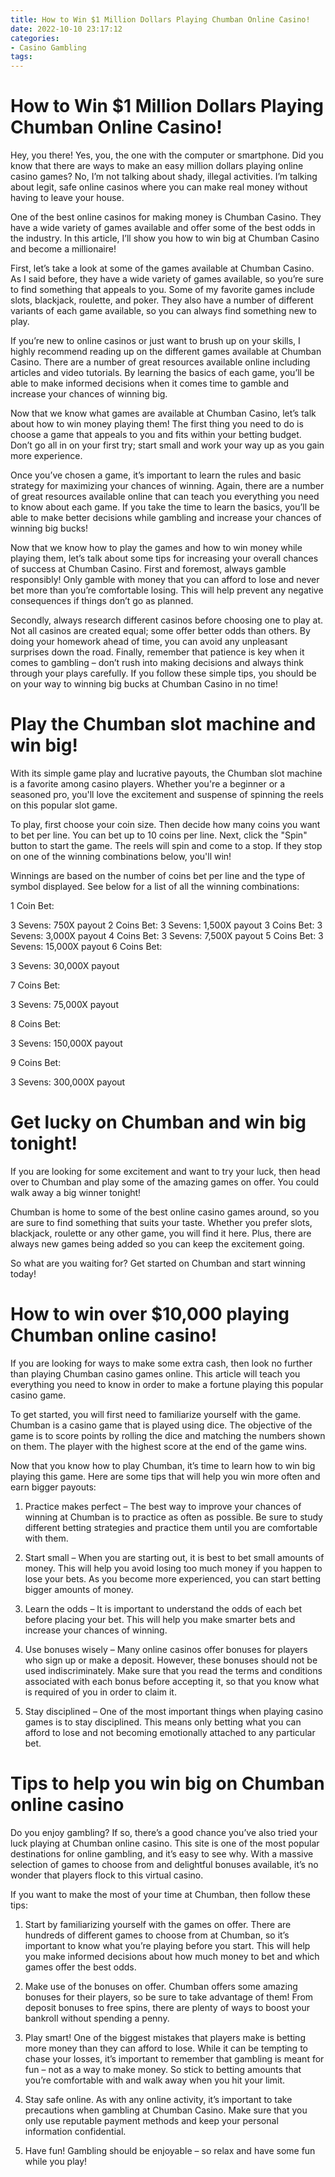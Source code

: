 ```yaml
---
title: How to Win $1 Million Dollars Playing Chumban Online Casino!
date: 2022-10-10 23:17:12
categories:
- Casino Gambling
tags:
---
```



#  How to Win $1 Million Dollars Playing Chumban Online Casino!

Hey, you there! Yes, you, the one with the computer or smartphone. Did you know that there are ways to make an easy million dollars playing online casino games? No, I’m not talking about shady, illegal activities. I’m talking about legit, safe online casinos where you can make real money without having to leave your house.

One of the best online casinos for making money is Chumban Casino. They have a wide variety of games available and offer some of the best odds in the industry. In this article, I’ll show you how to win big at Chumban Casino and become a millionaire!

First, let’s take a look at some of the games available at Chumban Casino. As I said before, they have a wide variety of games available, so you’re sure to find something that appeals to you. Some of my favorite games include slots, blackjack, roulette, and poker. They also have a number of different variants of each game available, so you can always find something new to play.

If you’re new to online casinos or just want to brush up on your skills, I highly recommend reading up on the different games available at Chumban Casino. There are a number of great resources available online including articles and video tutorials. By learning the basics of each game, you’ll be able to make informed decisions when it comes time to gamble and increase your chances of winning big.

Now that we know what games are available at Chumban Casino, let’s talk about how to win money playing them! The first thing you need to do is choose a game that appeals to you and fits within your betting budget. Don’t go all in on your first try; start small and work your way up as you gain more experience.

Once you’ve chosen a game, it’s important to learn the rules and basic strategy for maximizing your chances of winning. Again, there are a number of great resources available online that can teach you everything you need to know about each game. If you take the time to learn the basics, you’ll be able to make better decisions while gambling and increase your chances of winning big bucks!

Now that we know how to play the games and how to win money while playing them, let’s talk about some tips for increasing your overall chances of success at Chumban Casino. First and foremost, always gamble responsibly! Only gamble with money that you can afford to lose and never bet more than you’re comfortable losing. This will help prevent any negative consequences if things don’t go as planned.

Secondly, always research different casinos before choosing one to play at. Not all casinos are created equal; some offer better odds than others. By doing your homework ahead of time, you can avoid any unpleasant surprises down the road. Finally, remember that patience is key when it comes to gambling – don’t rush into making decisions and always think through your plays carefully. If you follow these simple tips, you should be on your way to winning big bucks at Chumban Casino in no time!

#  Play the Chumban slot machine and win big!

With its simple game play and lucrative payouts, the Chumban slot machine is a favorite among casino players. Whether you're a beginner or a seasoned pro, you'll love the excitement and suspense of spinning the reels on this popular slot game.

To play, first choose your coin size. Then decide how many coins you want to bet per line. You can bet up to 10 coins per line. Next, click the "Spin" button to start the game. The reels will spin and come to a stop. If they stop on one of the winning combinations below, you'll win!

Winnings are based on the number of coins bet per line and the type of symbol displayed. See below for a list of all the winning combinations:

1 Coin Bet:

3 Sevens: 750X payout
2 Coins Bet:
3 Sevens: 1,500X payout 
3 Coins Bet: 
3 Sevens: 3,000X payout 
4 Coins Bet: 
3 Sevens: 7,500X payout 
5 Coins Bet: 
3 Sevens: 15,000X payout 
6 Coins Bet: 

3 Sevens: 30,000X payout 

7 Coins Bet: 

3 Sevens: 75,000X payout 

8 Coins Bet: 

3 Sevens: 150,000X payout 

9 Coins Bet: 

3 Sevens: 300,000X payout

#  Get lucky on Chumban and win big tonight!

If you are looking for some excitement and want to try your luck, then head over to Chumban and play some of the amazing games on offer. You could walk away a big winner tonight!

Chumban is home to some of the best online casino games around, so you are sure to find something that suits your taste. Whether you prefer slots, blackjack, roulette or any other game, you will find it here. Plus, there are always new games being added so you can keep the excitement going.

So what are you waiting for? Get started on Chumban and start winning today!

#  How to win over $10,000 playing Chumban online casino!

If you are looking for ways to make some extra cash, then look no further than playing Chumban casino games online. This article will teach you everything you need to know in order to make a fortune playing this popular casino game.

To get started, you will first need to familiarize yourself with the game. Chumban is a casino game that is played using dice. The objective of the game is to score points by rolling the dice and matching the numbers shown on them. The player with the highest score at the end of the game wins.

Now that you know how to play Chumban, it’s time to learn how to win big playing this game. Here are some tips that will help you win more often and earn bigger payouts:

1) Practice makes perfect – The best way to improve your chances of winning at Chumban is to practice as often as possible. Be sure to study different betting strategies and practice them until you are comfortable with them.

2) Start small – When you are starting out, it is best to bet small amounts of money. This will help you avoid losing too much money if you happen to lose your bets. As you become more experienced, you can start betting bigger amounts of money.

3) Learn the odds – It is important to understand the odds of each bet before placing your bet. This will help you make smarter bets and increase your chances of winning.

4) Use bonuses wisely – Many online casinos offer bonuses for players who sign up or make a deposit. However, these bonuses should not be used indiscriminately. Make sure that you read the terms and conditions associated with each bonus before accepting it, so that you know what is required of you in order to claim it.

5) Stay disciplined – One of the most important things when playing casino games is to stay disciplined. This means only betting what you can afford to lose and not becoming emotionally attached to any particular bet.

#  Tips to help you win big on Chumban online casino

Do you enjoy gambling? If so, there’s a good chance you’ve also tried your luck playing at Chumban online casino. This site is one of the most popular destinations for online gambling, and it’s easy to see why. With a massive selection of games to choose from and delightful bonuses available, it’s no wonder that players flock to this virtual casino.

If you want to make the most of your time at Chumban, then follow these tips:

1. Start by familiarizing yourself with the games on offer. There are hundreds of different games to choose from at Chumban, so it’s important to know what you’re playing before you start. This will help you make informed decisions about how much money to bet and which games offer the best odds.

2. Make use of the bonuses on offer. Chumban offers some amazing bonuses for their players, so be sure to take advantage of them! From deposit bonuses to free spins, there are plenty of ways to boost your bankroll without spending a penny.

3. Play smart! One of the biggest mistakes that players make is betting more money than they can afford to lose. While it can be tempting to chase your losses, it’s important to remember that gambling is meant for fun – not as a way to make money. So stick to betting amounts that you’re comfortable with and walk away when you hit your limit.

4. Stay safe online. As with any online activity, it’s important to take precautions when gambling at Chumban Casino. Make sure that you only use reputable payment methods and keep your personal information confidential.

5. Have fun! Gambling should be enjoyable – so relax and have some fun while you play!